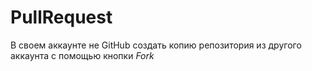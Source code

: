# PullRequest
В своем аккаунте не GitHub создать копию репозитория из другого аккаунта с помощью кнопки *Fork*